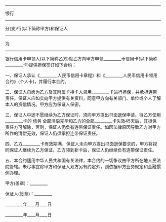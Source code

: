 
 




_________
银行
_________
分(支)行(以下简称甲方)和保证人
_________
为
_________
银行信用卡申领人(以下简称乙方)就乙方向甲方申领_________币信用卡(以下简称_________卡)提供担保签订如下合约：




一、保证人承认《_________人民币信用卡章程》和《_________人民币信用卡领用合约》(个人卡)，并履行本合约。




二、保证人自愿为乙方及其附属卡持卡人领用_________卡进行担保，并承担连带责任。保证人应如实向甲方提供有关资料，同意甲方向有关部门、单位或个人了解本人的资信情况。甲方应为保证人保密。




三、保证人中途不愿继续为乙方保证时，须向甲方提出书面退保申请，待乙方使用_________卡的
债务
全部清偿完毕和乙方的全部_________卡失效45天后，其担保责任方可解除，否则，保证人仍负有连带保证责任。如因法律原因导致乙方对甲方所作的清偿无效，保证人仍须承担连带保证责任。




四、乙方_________卡有效期满，保证人未向甲方提出书面退保要求的，甲方将视同保证人继续为乙方保证，乙方领到新卡后，保证人仍继续负有连带保证责任。




五、本合约适用中华人民共和国有关法律，本合约的一切争议由甲方所在地人民法院管辖。未尽事宜除甲方和保证人双方另有约定外，则依据甲方业务规定和金融惯例办理。




甲方(盖章)：_________




保证人(签章)：_________




_________年____月____日




_________年____月____日

 


 

 
 
 
 
 
  


  
 

  


  


  
 
 
 
 

